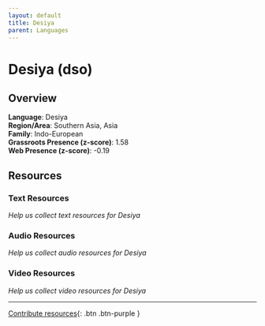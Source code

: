 ```yaml
---
layout: default
title: Desiya
parent: Languages
---
```


# Desiya (dso)

## Overview

**Language**: Desiya  
**Region/Area**: Southern Asia, Asia  
**Family**: Indo-European  
**Grassroots Presence (z-score)**: 1.58  
**Web Presence (z-score)**: -0.19  

## Resources

### Text Resources
*Help us collect text resources for Desiya*

### Audio Resources
*Help us collect audio resources for Desiya*

### Video Resources
*Help us collect video resources for Desiya*

---

[Contribute resources](https://forms.office.com/e/1SfLJx3u1r){: .btn .btn-purple }
